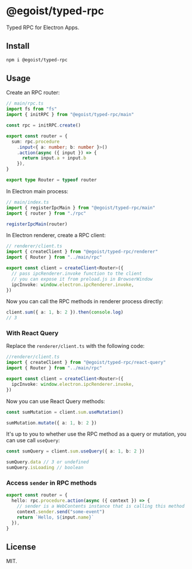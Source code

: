 # @egoist/typed-rpc

Typed RPC for Electron Apps.

## Install

```bash
npm i @egoist/typed-rpc
```

## Usage

Create an RPC router:

```ts
// main/rpc.ts
import fs from "fs"
import { initRPC } from "@egoist/typed-rpc/main"

const rpc = initRPC.create()

export const router = {
  sum: rpc.procedure
    .input<{ a: number; b: number }>()
    .action(async ({ input }) => {
      return input.a + input.b
    }),
}

export type Router = typeof router
```

In Electron main process:

```ts
// main/index.ts
import { registerIpcMain } from "@egoist/typed-rpc/main"
import { router } from "./rpc"

registerIpcMain(router)
```

In Electron renderer, create a RPC client:

```ts
// renderer/client.ts
import { createClient } from "@egoist/typed-rpc/renderer"
import { Router } from "../main/rpc"

export const client = createClient<Router>({
  // pass ipcRenderer.invoke function to the client
  // you can expose it from preload.js in BrowserWindow
  ipcInvoke: window.electron.ipcRenderer.invoke,
})
```

Now you can call the RPC methods in renderer process directly:

```ts
client.sum({ a: 1, b: 2 }).then(console.log)
// 3
```

### With React Query

Replace the `renderer/client.ts` with the following code:

```ts
//renderer/client.ts
import { createClient } from "@egoist/typed-rpc/react-query"
import { Router } from "../main/rpc"

export const client = createClient<Router>({
  ipcInvoke: window.electron.ipcRenderer.invoke,
})
```

Now you can use React Query methods:

```ts
const sumMutation = client.sum.useMutation()

sumMutation.mutate({ a: 1, b: 2 })
```

It's up to you to whether use the RPC method as a query or mutation, you can use call `useQuery`:

```ts
const sumQuery = client.sum.useQuery({ a: 1, b: 2 })

sumQuery.data // 3 or undefined
sumQuery.isLoading // boolean
```

### Access `sender` in RPC methods

```ts
export const router = {
  hello: rpc.procedure.action(async ({ context }) => {
    // sender is a WebContents instance that is calling this method
    context.sender.send("some-event")
    return `Hello, ${input.name}`
  }),
}
```

## License

MIT.
